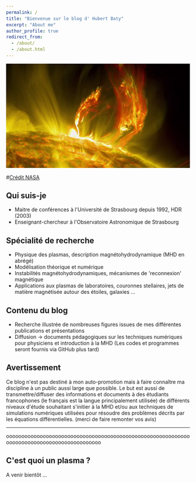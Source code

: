 ```yaml
---
permalink: /
title: "Bienvenue sur le blog d' Hubert Baty"
excerpt: "About me"
author_profile: true
redirect_from: 
  - /about/
  - /about.html
---
```


![](/images/image.jpg)

#[Crédit NASA](#)





## Qui suis-je

- Maitre de conférences à l'Université de Strasbourg depuis 1992, HDR (2003)
- Enseignant-chercheur à l'Observatoire Astronomique de Strasbourg

## Spécialité de recherche
- Physique des plasmas, description magnétohydrodynamique (MHD en abrégé)
- Modélisation théorique et numérique
- Instabilités magnétohydrodynamiques, mécanismes de 'reconnexion' magnétique
- Applications aux plasmas de laboratoires, couronnes stellaires, jets de matière magnétisée autour des étoiles, galaxies ...

## Contenu du blog
- Recherche illustrée de nombreuses figures issues de mes différentes publications et présentations
- Diffusion -> documents pédagogiques sur les techniques numériques pour physiciens et introduction à la MHD
(Les codes et programmes seront fournis via GitHub plus tard)

## Avertissement
Ce blog n'est pas destiné à mon auto-promotion mais à faire connaître ma discipline à un public aussi large que possible. Le but est aussi de transmettre/diffuser des informations et documents à des étudiants francophones (le français est la langue principalement utilisée) de différents niveaux d'étude souhaitant s'initier à la MHD et/ou aux techniques de simulations numériques utilisées pour résoudre des problèmes décrits par les équations différentielles.
(merci de faire remonter vos avis)

******************************************************************************************************************
ooooooooooooooooooooooooooooooooooooooooooooooooooooooooooooooooooooooooooooooooooooooooooo


## C'est quoi un plasma ?
A venir bientôt ... 



